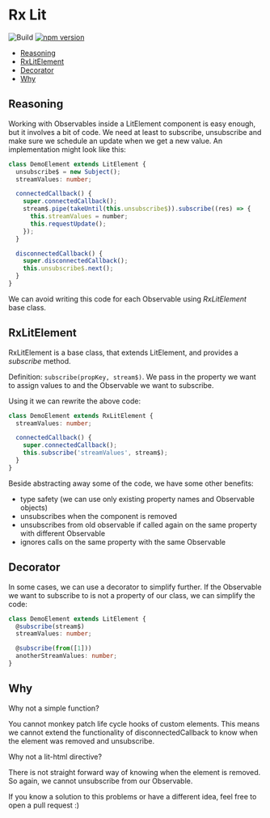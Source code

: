 # Rx Lit

![Build](https://github.com/adrianfaciu/rx-lit/workflows/Build/badge.svg)
[![npm version](https://badge.fury.io/js/rx-lit.svg)](https://badge.fury.io/js/rx-lit)

- [Reasoning](#reasoning)
- [RxLitElement](#RxLitElement)
- [Decorator](#Decorator)
- [Why](#Why)

## Reasoning

Working with Observables inside a LitElement component is easy enough, but it involves a bit of code. We need at least to subscribe, unsubscribe and make sure we schedule an update when we get a new value. An implementation might look like this:

```typescript
class DemoElement extends LitElement {
  unsubscribe$ = new Subject();
  streamValues: number;

  connectedCallback() {
    super.connectedCallback();
    stream$.pipe(takeUntil(this.unsubscribe$)).subscribe((res) => {
      this.streamValues = number;
      this.requestUpdate();
    });
  }

  disconnectedCallback() {
    super.disconnectedCallback();
    this.unsubscribe$.next();
  }
}
```

We can avoid writing this code for each Observable using _RxLitElement_ base class.

## RxLitElement

RxLitElement is a base class, that extends LitElement, and provides a _subscribe_ method.

Definition: `subscribe(propKey, stream$)`. We pass in the property we want to assign values to and the Observable we want to subscribe.

Using it we can rewrite the above code:

```typescript
class DemoElement extends RxLitElement {
  streamValues: number;

  connectedCallback() {
    super.connectedCallback();
    this.subscribe('streamValues', stream$);
  }
}
```

Beside abstracting away some of the code, we have some other benefits:

- type safety (we can use only existing property names and Observable objects)
- unsubscribes when the component is removed
- unsubscribes from old observable if called again on the same property with different Observable
- ignores calls on the same property with the same Observable

## Decorator

In some cases, we can use a decorator to simplify further. If the Observable we want to subscribe to is not a property of our class, we can simplify the code:

```typescript
class DemoElement extends LitElement {
  @subscribe(stream$)
  streamValues: number;

  @subscribe(from([1]))
  anotherStreamValues: number;
}
```

## Why

Why not a simple function?

You cannot monkey patch life cycle hooks of custom elements. This means we cannot extend the functionality of disconnectedCallback to know when the element was removed and unsubscribe.

Why not a lit-html directive?

There is not straight forward way of knowing when the element is removed. So again, we cannot unsubscribe from our Observable.

If you know a solution to this problems or have a different idea, feel free to open a pull request :)
